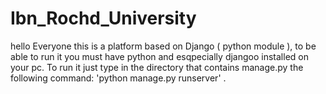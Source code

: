 # Ibn_Rochd_University

hello Everyone this is a platform based on Django ( python module ), to be able to run it you must have python and esqpecially djangoo installed on your pc.
To run it just type in the directory that contains manage.py the following command: 'python manage.py runserver' .

